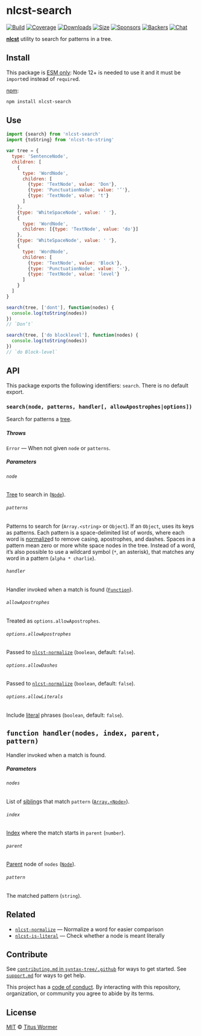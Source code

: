 # nlcst-search

[![Build][build-badge]][build]
[![Coverage][coverage-badge]][coverage]
[![Downloads][downloads-badge]][downloads]
[![Size][size-badge]][size]
[![Sponsors][sponsors-badge]][collective]
[![Backers][backers-badge]][collective]
[![Chat][chat-badge]][chat]

[**nlcst**][nlcst] utility to search for patterns in a tree.

## Install

This package is [ESM only](https://gist.github.com/sindresorhus/a39789f98801d908bbc7ff3ecc99d99c):
Node 12+ is needed to use it and it must be `import`ed instead of `require`d.

[npm][]:

```sh
npm install nlcst-search
```

## Use

```js
import {search} from 'nlcst-search'
import {toString} from 'nlcst-to-string'

var tree = {
  type: 'SentenceNode',
  children: [
    {
      type: 'WordNode',
      children: [
        {type: 'TextNode', value: 'Don'},
        {type: 'PunctuationNode', value: '’'},
        {type: 'TextNode', value: 't'}
      ]
    },
    {type: 'WhiteSpaceNode', value: ' '},
    {
      type: 'WordNode',
      children: [{type: 'TextNode', value: 'do'}]
    },
    {type: 'WhiteSpaceNode', value: ' '},
    {
      type: 'WordNode',
      children: [
        {type: 'TextNode', value: 'Block'},
        {type: 'PunctuationNode', value: '-'},
        {type: 'TextNode', value: 'level'}
      ]
    }
  ]
}

search(tree, ['dont'], function(nodes) {
  console.log(toString(nodes))
})
// `Don’t`

search(tree, ['do blocklevel'], function(nodes) {
  console.log(toString(nodes))
})
// `do Block-level`
```

## API

This package exports the following identifiers: `search`.
There is no default export.

### `search(node, patterns, handler[, allowApostrophes|options])`

Search for patterns a [tree][].

##### Throws

`Error` — When not given `node` or `patterns`.

##### Parameters

###### `node`

[Tree][] to search in ([`Node`][node]).

###### `patterns`

Patterns to search for (`Array.<string>` or `Object`).
If an `Object`, uses its keys as patterns.
Each pattern is a space-delimited list of words, where each word is
[normalize][]d to remove casing, apostrophes, and dashes.
Spaces in a pattern mean zero or more white space nodes in the tree.
Instead of a word, it’s also possible to use a wildcard symbol (`*`, an
asterisk), that matches any word in a pattern (`alpha * charlie`).

###### `handler`

Handler invoked when a match is found ([`Function`][fn-handler]).

###### `allowApostrophes`

Treated as `options.allowApostrophes`.

###### `options.allowApostrophes`

Passed to [`nlcst-normalize`][normalize] (`boolean`, default: `false`).

###### `options.allowDashes`

Passed to [`nlcst-normalize`][normalize] (`boolean`, default: `false`).

###### `options.allowLiterals`

Include [literal][] phrases (`boolean`, default: `false`).

## `function handler(nodes, index, parent, pattern)`

Handler invoked when a match is found.

##### Parameters

###### `nodes`

List of [sibling][]s that match `pattern` ([`Array.<Node>`][node]).

###### `index`

[Index][] where the match starts in `parent` (`number`).

###### `parent`

[Parent][] node of `nodes` ([`Node`][node]).

###### `pattern`

The matched pattern (`string`).

## Related

*   [`nlcst-normalize`](https://github.com/syntax-tree/nlcst-normalize)
    — Normalize a word for easier comparison
*   [`nlcst-is-literal`](https://github.com/syntax-tree/nlcst-is-literal)
    — Check whether a node is meant literally

## Contribute

See [`contributing.md` in `syntax-tree/.github`][contributing] for ways to get
started.
See [`support.md`][support] for ways to get help.

This project has a [code of conduct][coc].
By interacting with this repository, organization, or community you agree to
abide by its terms.

## License

[MIT][license] © [Titus Wormer][author]

<!-- Definitions -->

[build-badge]: https://github.com/syntax-tree/nlcst-search/workflows/main/badge.svg

[build]: https://github.com/syntax-tree/nlcst-search/actions

[coverage-badge]: https://img.shields.io/codecov/c/github/syntax-tree/nlcst-search.svg

[coverage]: https://codecov.io/github/syntax-tree/nlcst-search

[downloads-badge]: https://img.shields.io/npm/dm/nlcst-search.svg

[downloads]: https://www.npmjs.com/package/nlcst-search

[size-badge]: https://img.shields.io/bundlephobia/minzip/nlcst-search.svg

[size]: https://bundlephobia.com/result?p=nlcst-search

[sponsors-badge]: https://opencollective.com/unified/sponsors/badge.svg

[backers-badge]: https://opencollective.com/unified/backers/badge.svg

[collective]: https://opencollective.com/unified

[chat-badge]: https://img.shields.io/badge/chat-discussions-success.svg

[chat]: https://github.com/syntax-tree/unist/discussions

[npm]: https://docs.npmjs.com/cli/install

[license]: license

[author]: https://wooorm.com

[contributing]: https://github.com/syntax-tree/.github/blob/HEAD/contributing.md

[support]: https://github.com/syntax-tree/.github/blob/HEAD/support.md

[coc]: https://github.com/syntax-tree/.github/blob/HEAD/code-of-conduct.md

[nlcst]: https://github.com/syntax-tree/nlcst

[node]: https://github.com/syntax-tree/unist#node

[literal]: https://github.com/syntax-tree/nlcst-is-literal

[normalize]: https://github.com/syntax-tree/nlcst-normalize

[fn-handler]: #function-handlernodes-index-parent-pattern

[tree]: https://github.com/syntax-tree/unist#tree

[sibling]: https://github.com/syntax-tree/unist#sibling

[index]: https://github.com/syntax-tree/unist#index

[parent]: https://github.com/syntax-tree/unist#parent-1
